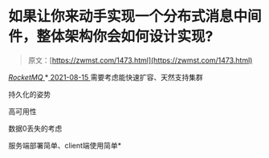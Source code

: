 <!--yml
category: 未分类
date: 0001-01-01 00:00:00
--->

# 如果让你来动手实现一个分布式消息中间件，整体架构你会如何设计实现?

> 原文：[https://zwmst.com/1473.html](https://zwmst.com/1473.html)

   [ *RocketMQ* ](https://zwmst.com/rocketmq)*[ <time datetime="2021-08-15T11:37:22+08:00"> 2021-08-15 </time> ](https://zwmst.com/1473.html)  需要考虑能快速扩容、天然支持集群

持久化的姿势

高可用性

数据0丢失的考虑

服务端部署简单、client端使用简单*